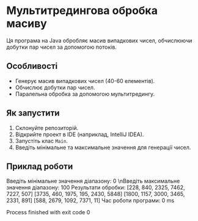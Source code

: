 # Мультитредингова обробка масиву

Ця програма на Java обробляє масив випадкових чисел, обчислюючи добутки пар чисел за допомогою потоків.

## Особливості

- Генерує масив випадкових чисел (40-60 елементів).
- Обчислює добутки пар чисел.
- Паралельна обробка за допомогою мультитредингу.

## Як запустити

1. Склонуйте репозиторій.
2. Відкрийте проект в IDE (наприклад, IntelliJ IDEA).
3. Запустіть клас `Main`.
4. Введіть мінімальне та максимальне значення для генерації чисел.

## Приклад роботи

Введіть мінімальне значення діапазону: 0
\nВведіть максимальне значення діапазону: 100
Результати обробки:
[228, 840, 2325, 7462, 7227, 507]
[3735, 460, 1975, 195, 2430, 5848]
[1800, 1157, 3000, 3465, 2331, 891]
[588, 2679, 1092, 7371, 11]
Час роботи програми: 0 ms

Process finished with exit code 0
